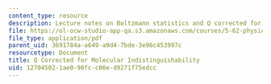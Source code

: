 ```yaml
---
content_type: resource
description: Lecture notes on Boltzmann statistics and Q corrected for molecular indistinguishability.
file: https://ol-ocw-studio-app-qa.s3.amazonaws.com/courses/5-62-physical-chemistry-ii-spring-2008/127045021ae090fcc06ed9271f75edcc_06_562ln08.pdf
file_type: application/pdf
parent_uid: 3691784a-a649-a9d4-7bde-3e96c453997c
resourcetype: Document
title: Q Corrected for Molecular Indistinguishability
uid: 12704502-1ae0-90fc-c06e-d9271f75edcc
---
```

